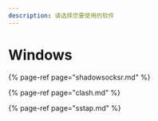 ```yaml
---
description: 请选择您要使用的软件
---
```


# Windows

{% page-ref page="shadowsocksr.md" %}

{% page-ref page="clash.md" %}

{% page-ref page="sstap.md" %}

